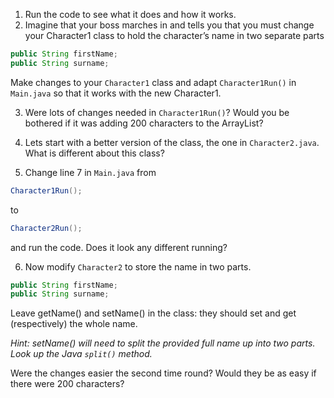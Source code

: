 1. Run the code to see what it does and how it works.
2. Imagine that your boss marches in and tells you that you must change your Character1 class to hold the character’s name in two separate parts

```java
public String firstName; 
public String surname;
```

  Make changes to your `Character1` class and adapt `Character1Run()` in `Main.java` so that it works with the new Character1.

3. Were lots of changes needed in `Character1Run()`? Would you be bothered if it was adding 200 characters to the ArrayList?

4. Lets start with a better version of the class, the one in `Character2.java`. What is different about this class?

5. Change line 7 in `Main.java` from 
```java
Character1Run();
```
to
```java
Character2Run();
```
   and run the code. Does it look any different running?

6. Now modify `Character2` to store the name in two parts.

```java
public String firstName; 
public String surname;
```
Leave getName() and setName() in the class: they should set and get (respectively) the whole name.  

*Hint: setName() will need to split the provided full name up into two parts. Look up the Java
`split()` method.*

Were the changes easier the second time round? Would they be as easy if there were 200 characters?


